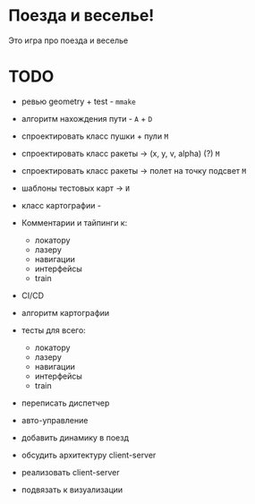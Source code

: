 # Поезда и веселье!

Это игра про поезда и веселье

# TODO

- ревью geometry + test - `mmake`
- алгоритм нахождения пути - `А` + `D`


- спроектировать класс пушки + пули `M`
- спроектировать класс ракеты -> (x, y, v, alpha) (?) `M`
- спроектировать класс ракеты -> полет на точку подсвет `M` 

- шаблоны тестовых карт -> `И` 


- класс картографии - 

- Комментарии и тайпинги к:
  - локатору
  - лазеру
  - навигации
  - интерфейсы
  - train

- CI/CD
- алгоритм картографии

- тесты для всего:
  - локатору
  - лазеру
  - навигации
  - интерфейсы
  - train
- переписать диспетчер
- авто-управление


- добавить динамику в поезд 
- обсудить архитектуру client-server
- реализовать client-server

- подвязать к визуализации




